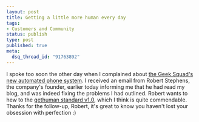 ```yaml
--- 
layout: post
title: Getting a little more human every day
tags: 
- Customers and Community
status: publish
type: post
published: true
meta: 
  dsq_thread_id: "91763892"
---
```

I spoke too soon the other day when I complained about <a href="http://www.brethorsting.com/uidesign/2006/12/when_clarity_is_the_antigoal_1.html">the Geek Squad's new automated phone system</a>. I received an email from Robert Stephens, the company's founder, earlier today informing me that he had read my blog, and was indeed fixing the problems I had outlined. Robert wants to hew to the <a href="http://gethuman.com/standard/v1.0.html">gethuman standard v1.0</a>, which I think is quite commendable. Thanks for the follow-up, Robert, it's great to know you haven't lost your obsession with perfection :)
